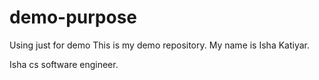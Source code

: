 # demo-purpose
Using just for demo
This is my demo repository. My name 
is Isha Katiyar.

Isha cs software engineer.